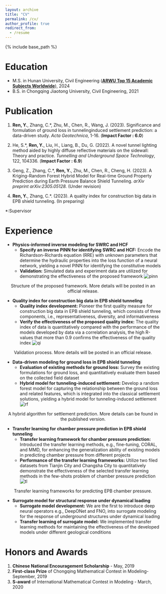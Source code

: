```yaml
---
layout: archive
title: "CV"
permalink: /cv/
author_profile: true
redirect_from:
  - /resume
---
```


{% include base_path %}

Education
======
* M.S. in Hunan University, Civil Engineering (**[ARWU Top 15 Academic Subjects Worldwide](https://www.shanghairanking.com/rankings/gras/2022/RS0211)**), 2024
* B.S. in Chongqing Jiaotong University, Civil Engineering, 2021

Publication 
======
1. **Ren, Y.**, Zhang, C.\*, Zhu, M., Chen, R., Wang, J. (2023). Significance and formulation of ground loss in tunnelinginduced settlement prediction: a data-driven study. *Acta Geotechnica*, 1-16. (**Impact Factor : 6.0**) 

2. He, S.\*, **Ren, Y.**, Liu, H., Liang, B., Du, G. (2022). A novel tunnel lighting method aided by highly diffuse reflective materials on the sidewall: Theory and practice. *Tunnelling and Underground Space Technology*, 122, 104336. (**Impact Factor : 6.9**)  

3. Geng, Z., Zhang, C.\*, **Ren, Y.**, Zhu, M., Chen, R., Cheng, H. (2023). A Kriging-Random Forest Hybrid Model for Real-time Ground Property Prediction during Earth Pressure Balance Shield Tunneling. *arXiv preprint arXiv:2305.05128.* (Under revision) 

4. **Ren, Y.**, Zhang, C.\*. (2023). A quality index for construction big data in EPB shield tunneling. (In preparing) 

\*:Supervisor 

Experience 
======
* **Physics-informed inverse modeling for SWRC and HCF**
  * **Specify an inverse PINN for identifying SWRC and HCF:**  Encode the Richardson-Richards equation (RRE) with unknown parameters that determine the hydraulic properties into the loss function of a neural network, yielding a novel PINN for identifying the constitutive models
  * **Validation:** Simulated data and experiment data are utilized for demonstrating the effectiveness of the proposed framework 
![pinn](http://renyuhao825.github.io/images/PINN-9-7.png)
<center> Structure of the proposed framework. More details will be posted in an official release. </center>



* **Quality index for construction big data in EPB shield tunneling**
  * **Quality index development:** Pioneer the first quality measure for construction big data in EPB shield tunneling, which consists of three components, i.e., representativeness, diversity, and informativeness
  * **Verify the effectiveness of the proposed quality index:** The quality index of data is quantitatively compared with the performance of the models developed by data via a correlation analysis, the high R-values that more than 0.9 confirms the effectiveness of the quality index 
![qi](http://renyuhao825.github.io/images/QI-9-7.png)
<center> Validation process. More details will be posted in an official release. </center>

*  **Data-driven modeling for ground loss in EPB shield tunneling**
    * **Evaluation of existing methods for ground loss:** Survey the existing formulations for ground loss, and quantitatively evaluate them based on the collected field dataset 
    * **Hybrid model for tunneling-induced settlement:** Develop a random forest model for capturing the relationship between the ground loss and related features, which is integrated into the classical settlement solutions, yielding a hybrid model for tunneling-induced settlement
![rf](http://renyuhao825.github.io/images/GL-9-7.png)
<center> A hybrid algorithm for settlement prediction. More details can be found in the published version. </center>

* **Transfer learning for chamber pressure prediction in EPB shield tunneling**
  * **Transfer learning framework for chamber pressure prediction:** Introduced the transfer learning methods, e.g., fine-tuning, CORAL, and MMD, for enhancing the generalization ability of existing models in predicting chamber pressure from different projects
  * **Performance of the transfer learning frameworks:** Utilize two filed datasets from Tianjin City and Changsha City to quantitatively demonstrate the effectiveness of the selected transfer learning methods in the few-shots problem of chamber pressure prediction 
![tl](http://renyuhao825.github.io/images/tl.png)
<center> Transfer learning frameworks for predicting EPB chamber pressure. </center>

* **Surrogate model for structural response under dynamical loading**
  * **Surrogate model development:** We are the first to introduce deep neural operators e.g., DeepONet and FNO, into surrogate modeling for the response of underground structures under dynamical loading
  * **Transfer learning of surrogate model:** We implemented transfer learning methods for maintaining the effectiveness of the developed models under different geological conditions 


Honors and Awards  
======
1. **Chinese National Encouragement Scholarship** - May, 2019 
2. **First-class Prize** of Chongqing Mathematical Contest in Modeling- September, 2019 
3. **S-award** of International Mathematical Contest in Modeling - March, 2020